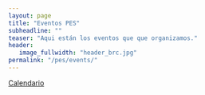 ```yaml
---
layout: page
title: "Eventos PES"
subheadline: ""
teaser: "Aqui están los eventos que que organizamos."
header:
   image_fullwidth: "header_brc.jpg"
permalink: "/pes/events/"
---
```

<a href="{{site.baseurl}}/pes/events/calendar" class="button">Calendario</a>

